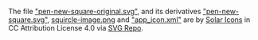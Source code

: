 The file ["pen-new-square-original.svg"](pen-new-square-original.svg), and its derivatives ["pen-new-square.svg"](pen-new-square.svg), [squircle-image.png](squircle-image.png) and ["app\_icon.xml"](../app/src/main/res/drawable/app_icon.xml) are by [Solar Icons](https://www.figma.com/community/file/1166831539721848736?ref=svgrepo.com) in CC Attribution License 4.0 via [SVG Repo](https://www.svgrepo.com/).
